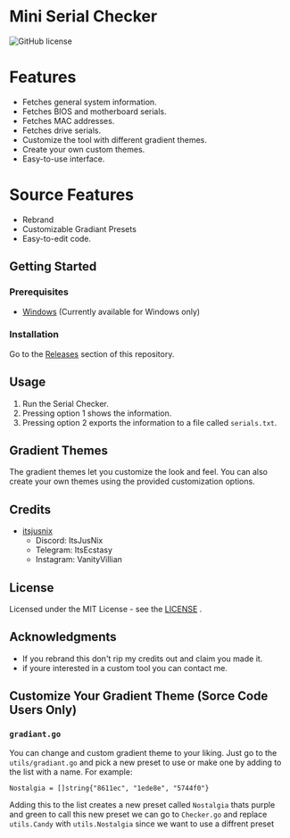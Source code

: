 # Mini Serial Checker

![GitHub license](https://img.shields.io/badge/license-MIT-blue.svg)

# Features

- Fetches general system information.
- Fetches BIOS and motherboard serials.
- Fetches MAC addresses.
- Fetches drive serials.
- Customize the tool with different gradient themes.
- Create your own custom themes.
- Easy-to-use interface.

# Source Features

- Rebrand
- Customizable Gradiant Presets
- Easy-to-edit code.

## Getting Started

### Prerequisites

- [Windows](https://www.microsoft.com/en-us/windows) (Currently available for Windows only)

### Installation

Go to the [Releases](https://github.com/ItsEcstasy/SerialChecker/releases) section of this repository.

## Usage

1. Run the Serial Checker.
2. Pressing option 1 shows the information.
2. Pressing option 2 exports the information to a file called `serials.txt`.

## Gradient Themes

The gradient themes let you customize the look and feel. You can also create your own themes using the provided customization options.

## Credits

- [itsjusnix](https://discordapp.com/users/1055323753241911347)
  - Discord: ItsJusNix
  - Telegram: ItsEcstasy
  - Instagram: VanityVillian

## License

Licensed under the MIT License - see the [LICENSE](LICENSE) .

## Acknowledgments

- If you rebrand this don't rip my credits out and claim you made it.
- if youre interested in a custom tool you can contact me.

## Customize Your Gradient Theme (Sorce Code Users Only)

### `gradiant.go`
You can change and custom gradient theme to your liking. Just go to the `utils/gradiant.go` and pick a new preset to use or make one by adding to the list with a name. For example:

```Nostalgia = []string{"8611ec", "1ede8e", "5744f0"}```

Adding this to the list creates a new preset called `Nostalgia` thats purple and green to call this new preset we can go to `Checker.go` and replace `utils.Candy` with `utils.Nostalgia` since we want to use a diffrent preset
